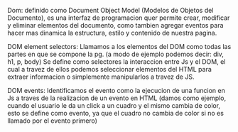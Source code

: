 Dom:
definido como Document Object Model (Modelos de Objetos del Documento), es una interfaz de programacion quer permite crear, modificar y eliminar elementos del documento, como tambien agregar eventos para hacer mas dinamica la estructura, estilo y contenido de nuestra pagina.

DOM element selectors:
Llamamos a los elementos del DOM como todas las partes en que se compone la pg. (a modo de ejemplo podemos decir: div, h1, p, body)
Se define como selectores la interaccion entre Js y el DOM, el cual a travez de ellos podemos seleccionar elementos del HTML para extraer informacion o simplemente manipularlos a travez de JS.

DOM events:
Identificamos el evento como la ejecucion de una funcion en Js a traves de la realizacion de un evento en HTML (damos como ejemplo, cuando el usuario le da un click a un cuadro y el mismo cambia de color, esto se define como evento, ya que el cuadro no cambia de color si no es llamado por el evento primero)